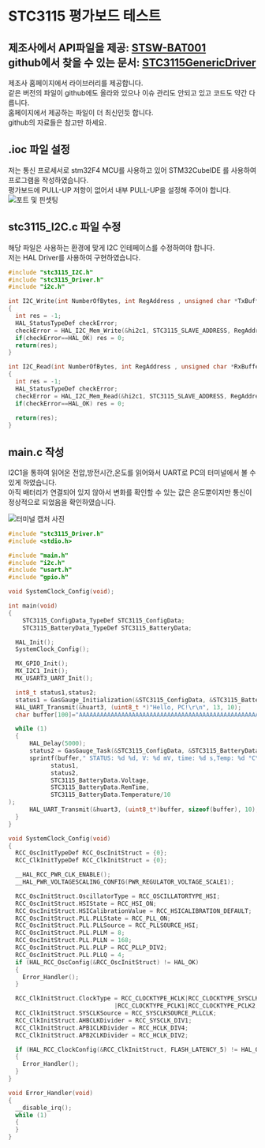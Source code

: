 # STC3115 평가보드 테스트

제조사에서 API파일을 제공: [STSW-BAT001](https://www.st.com/en/embedded-software/stsw-bat001.html)  
github에서 찾을 수 있는 문서: [STC3115GenericDriver](https://github.com/st-sw/STC3115GenericDriver)
---
제조사 홈페이지에서 라이브러리를 제공합니다.  
같은 버전의 파일이 github에도 올라와 있으나 이슈 관리도 안되고 있고 코드도 약간 다릅니다.  
홈페이지에서 제공하는 파일이 더 최신인듯 합니다.  
github의 자료들은 참고만 하세요.  

## .ioc 파일 설정

저는 통신 프로세서로 stm32F4 MCU를 사용하고 있어 STM32CubeIDE 를 사용하여 프로그램을 작성하였습니다.  
평가보드에 PULL-UP 저항이 없어서 내부 PULL-UP을 설정해 주어야 합니다.  
![포트 및 핀셋팅]()


## stc3115_I2C.c 파일 수정

해당 파일은 사용하는 환경에 맞게 I2C 인테페이스를 수정하여야 합니다.  
저는 HAL Driver를 사용하여 구현하였습니다.

```C
#include "stc3115_I2C.h" 
#include "stc3115_Driver.h" 
#include "i2c.h"

int I2C_Write(int NumberOfBytes, int RegAddress , unsigned char *TxBuffer)
{
  int res = -1;
  HAL_StatusTypeDef checkError;
  checkError = HAL_I2C_Mem_Write(&hi2c1, STC3115_SLAVE_ADDRESS, RegAddress, I2C_MEMADD_SIZE_8BIT, TxBuffer, NumberOfBytes, 100);
  if(checkError==HAL_OK) res = 0;
  return(res);
}

int I2C_Read(int NumberOfBytes, int RegAddress , unsigned char *RxBuffer)
{
  int res = -1;
  HAL_StatusTypeDef checkError;
  checkError = HAL_I2C_Mem_Read(&hi2c1, STC3115_SLAVE_ADDRESS, RegAddress, I2C_MEMADD_SIZE_8BIT, RxBuffer, NumberOfBytes, 100);
  if(checkError==HAL_OK) res = 0;
	
  return(res);
}
```


## main.c 작성

I2C1을 통하여 읽어온 전압,방전시간,온도를 읽어와서 UART로 PC의 터미널에서 볼 수 있게 하였습니다.  
아직 배터리가 연결되어 있지 않아서 변화를 확인할 수 있는 값은 온도뿐이지만 통신이 정상적으로 되었음을 확인하였습니다.  

![터미널 캡처 사진](./)

```C
#include "stc3115_Driver.h"
#include <stdio.h>

#include "main.h"
#include "i2c.h"
#include "usart.h"
#include "gpio.h"

void SystemClock_Config(void);

int main(void)
{
	STC3115_ConfigData_TypeDef STC3115_ConfigData;
	STC3115_BatteryData_TypeDef STC3115_BatteryData;

  HAL_Init();
  SystemClock_Config();

  MX_GPIO_Init();
  MX_I2C1_Init();
  MX_USART3_UART_Init();

  int8_t status1,status2;
  status1 = GasGauge_Initialization(&STC3115_ConfigData, &STC3115_BatteryData);
  HAL_UART_Transmit(&huart3, (uint8_t *)"Hello, PC!\r\n", 13, 10);
  char buffer[100]="AAAAAAAAAAAAAAAAAAAAAAAAAAAAAAAAAAAAAAAAAAAAAAAAAAAAAAAAAAAAAAAAAAAAAAAAAAAAAAAAAAAAAAAAAAAAAAAAAAA";

  while (1)
  {
	  HAL_Delay(5000);
	  status2 = GasGauge_Task(&STC3115_ConfigData, &STC3115_BatteryData);
	  sprintf(buffer," STATUS: %d %d, V: %d mV, time: %d s,Temp: %d °C\r\n",
			status1,
			status2,
			STC3115_BatteryData.Voltage,
			STC3115_BatteryData.RemTime,
			STC3115_BatteryData.Temperature/10
);
	  HAL_UART_Transmit(&huart3, (uint8_t*)buffer, sizeof(buffer), 10);
  }
}

void SystemClock_Config(void)
{
  RCC_OscInitTypeDef RCC_OscInitStruct = {0};
  RCC_ClkInitTypeDef RCC_ClkInitStruct = {0};

  __HAL_RCC_PWR_CLK_ENABLE();
  __HAL_PWR_VOLTAGESCALING_CONFIG(PWR_REGULATOR_VOLTAGE_SCALE1);

  RCC_OscInitStruct.OscillatorType = RCC_OSCILLATORTYPE_HSI;
  RCC_OscInitStruct.HSIState = RCC_HSI_ON;
  RCC_OscInitStruct.HSICalibrationValue = RCC_HSICALIBRATION_DEFAULT;
  RCC_OscInitStruct.PLL.PLLState = RCC_PLL_ON;
  RCC_OscInitStruct.PLL.PLLSource = RCC_PLLSOURCE_HSI;
  RCC_OscInitStruct.PLL.PLLM = 8;
  RCC_OscInitStruct.PLL.PLLN = 168;
  RCC_OscInitStruct.PLL.PLLP = RCC_PLLP_DIV2;
  RCC_OscInitStruct.PLL.PLLQ = 4;
  if (HAL_RCC_OscConfig(&RCC_OscInitStruct) != HAL_OK)
  {
    Error_Handler();
  }

  RCC_ClkInitStruct.ClockType = RCC_CLOCKTYPE_HCLK|RCC_CLOCKTYPE_SYSCLK
                              |RCC_CLOCKTYPE_PCLK1|RCC_CLOCKTYPE_PCLK2;
  RCC_ClkInitStruct.SYSCLKSource = RCC_SYSCLKSOURCE_PLLCLK;
  RCC_ClkInitStruct.AHBCLKDivider = RCC_SYSCLK_DIV1;
  RCC_ClkInitStruct.APB1CLKDivider = RCC_HCLK_DIV4;
  RCC_ClkInitStruct.APB2CLKDivider = RCC_HCLK_DIV2;

  if (HAL_RCC_ClockConfig(&RCC_ClkInitStruct, FLASH_LATENCY_5) != HAL_OK)
  {
    Error_Handler();
  }
}

void Error_Handler(void)
{
  __disable_irq();
  while (1)
  {
  }
}

```
